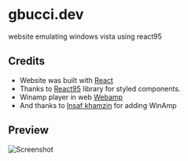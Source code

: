 # gbucci.dev
website emulating windows vista using react95 

## Credits
* Website was built with [React](https://github.com/facebook/react)
* Thanks to [React95](https://github.com/React95/React95) library for styled components.
* Winamp player in web [Webamp](https://github.com/captbaritone/webamp)
* And thanks to [Insaf khamzin](https://github.com/InsafKhamzin) for adding WinAmp

## Preview
![Screenshot](https://res.cloudinary.com/dnjuew3lw/image/upload/v1740081392/Screenshot_2025-02-20_145604_wwacby.png)

